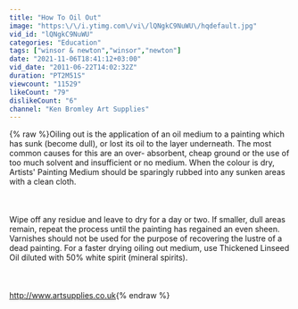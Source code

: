 ```yaml
---
title: "How To Oil Out"
image: "https:\/\/i.ytimg.com\/vi\/lQNgkC9NuWU\/hqdefault.jpg"
vid_id: "lQNgkC9NuWU"
categories: "Education"
tags: ["winsor & newton","winsor","newton"]
date: "2021-11-06T18:41:12+03:00"
vid_date: "2011-06-22T14:02:32Z"
duration: "PT2M51S"
viewcount: "11529"
likeCount: "79"
dislikeCount: "6"
channel: "Ken Bromley Art Supplies"
---
```

{% raw %}Oiling out is the application of an oil medium to a painting which has sunk (become dull), or lost its oil to the layer underneath. The most common causes for this are an over- absorbent, cheap ground or the use of too much solvent and insufficient or no medium. When the colour is dry, Artists' Painting Medium should be sparingly rubbed into any sunken areas with a clean cloth.<br /><br /><br /><br />Wipe off any residue and leave to dry for a day or two. If smaller, dull areas remain, repeat the process until the painting has regained an even sheen. Varnishes should not be used for the purpose of recovering the lustre of a dead painting. For a faster drying oiling out medium, use Thickened Linseed Oil diluted with 50% white spirit (mineral spirits).<br /><br /><br /><br /><a rel="nofollow" target="blank" href="http://www.artsupplies.co.uk">http://www.artsupplies.co.uk</a>{% endraw %}
